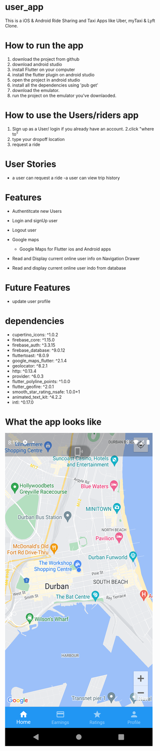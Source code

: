 # user_app
This is a iOS & Android Ride Sharing and Taxi Apps like Uber, myTaxi & Lyft Clone.
 
# How to run the app
1. download the project from github
2. download android studio
3. install Flutter on your computer
4. install the flutter plugin on android studio
5. open the project in android studio
6. install all the dependencies using 'pub get'
7. download the emulator. 
8. run the project on the emulator you've downlaoded.

# How to use the Users/riders app
1. Sign up as a User/ login if you already have an account.
2.click "where to" 
3. type your dropoff location
4. request a ride

# User Stories
- a user can request a ride 
-a user can view trip history

# Features
-  Authentitcate new Users
  - Login and signUp user
  - Logout user
  
- Google maps
  - Google Maps for Flutter ios and Android apps
  
- Read and Display current online user info on Navigation Drawer
 - Read and display current online user indo from database
  
  
   
# Future Features
- update user profile 
  
# dependencies
- cupertino_icons: ^1.0.2
- firebase_core: ^1.15.0
- firebase_auth: ^3.3.15
- firebase_database: ^9.0.12
- fluttertoast: ^8.0.9
- google_maps_flutter: ^2.1.4
- geolocator: ^8.2.1
- http: ^0.13.4
- provider: ^6.0.3
- flutter_polyline_points: ^1.0.0
- flutter_geofire: ^2.0.1
- smooth_star_rating_nsafe: 1.0.0+1
- animated_text_kit: ^4.2.2
- intl: ^0.17.0

# What the app looks like
![alt text](https://github.com/LungeloMageba/Drivers-Taxi-App/blob/master/Screenshots/Screenshot_1667499125.png)
